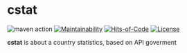 # cstat

![maven action](https://github.com/Ig-v-k/cstat/actions/workflows/mvn.yml/badge.svg)
[![Maintainability](https://api.codeclimate.com/v1/badges/c27360f12c90a9035c3d/maintainability)](https://codeclimate.com/github/Ig-v-k/cstat/maintainability)
[![Hits-of-Code](https://hitsofcode.com/github/Ig-v-k/cstat?branch=main&label=Hits-of-Code)](https://hitsofcode.com/github/Ig-v-k/cstat/view?branch=main&label=Hits-of-Code)
[![License](https://img.shields.io/badge/license-MIT-green.svg)](https://github.com/Ig-v-k/cstat/blob/main/LICENSE)

**cstat** is about a country statistics, based on API goverment
